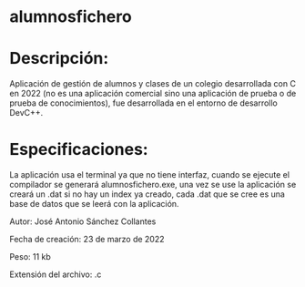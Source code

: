 # alumnosfichero
# Descripción: 
Aplicación de gestión de alumnos y clases de un colegio desarrollada con C en 2022 (no es una aplicación 
comercial sino una aplicación de prueba o de prueba de conocimientos), fue desarrollada en el entorno de desarrollo 
DevC++.

# Especificaciones: 
La aplicación usa el terminal ya que no tiene interfaz, cuando se ejecute el compilador se generará alumnosfichero.exe, una vez se use la aplicación se creará un .dat si no hay un index ya creado, cada .dat que se cree es una base de datos que se leerá con la aplicación.

Autor: José Antonio Sánchez Collantes

Fecha de creación: 23 de marzo de 2022

Peso: 11 kb

Extensión del archivo: .c
